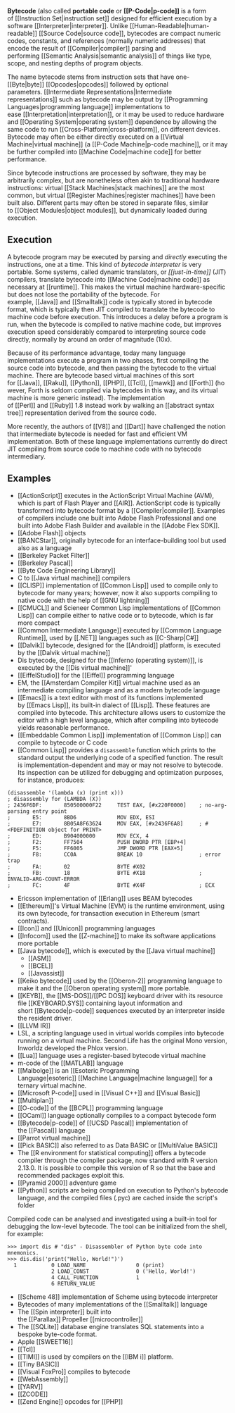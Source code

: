 **Bytecode** (also called **portable code** or **[[P-Code|p-code]]** is a form of [[Instruction Set|instruction set]] designed for efficient execution by a software [[Interpreter|interpreter]]. Unlike [[Human-Readable|human-readable]] [[Source Code|source code]], bytecodes are compact numeric codes, constants, and references (normally numeric addresses) that encode the result of [[Compiler|compiler]] parsing and performing [[Semantic Analysis|semantic analysis]] of things like type, scope, and nesting depths of program objects.

The name bytecode stems from instruction sets that have one-[[Byte|byte]] [[Opcodes|opcodes]] followed by optional parameters. [[Intermediate Representations|Intermediate representations]] such as bytecode may be output by [[Programming Languages|programming language]] implementations to ease [[Interpretation|interpretation]], or it may be used to reduce hardware and [[Operating System|operating system]] dependence by allowing the same code to run [[Cross-Platform|cross-platform]], on different devices. Bytecode may often be either directly executed on a [[Virtual Machine|virtual machine]] (a [[P-Code Machine|p-code machine]], or it may be further compiled into [[Machine Code|machine code]] for better performance.

Since bytecode instructions are processed by software, they may be arbitrarily complex, but are nonetheless often akin to traditional hardware instructions: virtual [[Stack Machines|stack machines]] are the most common, but virtual [[Register Machines|register machines]] have been built also. Different parts may often be stored in separate files, similar to [[Object Modules|object modules]], but dynamically loaded during execution.

## Execution

A bytecode program may be executed by parsing and _directly_ executing the instructions, one at a time. This kind of _bytecode interpreter_ is very portable. Some systems, called dynamic translators, or _[[just-in-time]]_ (JIT) compilers, translate bytecode into [[Machine Code|machine code]] as necessary at [[runtime]]. This makes the virtual machine hardware-specific but does not lose the portability of the bytecode. For example, [[Java]] and [[Smalltalk]] code is typically stored in bytecode format, which is typically then JIT compiled to translate the bytecode to machine code before execution. This introduces a delay before a program is run, when the bytecode is compiled to native machine code, but improves execution speed considerably compared to interpreting source code directly, normally by around an order of magnitude (10x).

Because of its performance advantage, today many language implementations execute a program in two phases, first compiling the source code into bytecode, and then passing the bytecode to the virtual machine. There are bytecode based virtual machines of this sort for [[Java]], [[Raku]], [[Python]], [[PHP]], [[Tcl]], [[mawk]] and [[Forth]] (however, Forth is seldom compiled via bytecodes in this way, and its virtual machine is more generic instead). The implementation of [[Perl]] and [[Ruby]] 1.8 instead work by walking an [[abstract syntax tree]] representation derived from the source code.

More recently, the authors of [[V8]] and [[Dart]] have challenged the notion that intermediate bytecode is needed for fast and efficient VM implementation. Both of these language implementations currently do direct JIT compiling from source code to machine code with no bytecode intermediary.

## Examples

- [[ActionScript]] executes in the ActionScript Virtual Machine (AVM), which is part of Flash Player and [[AIR]]. ActionScript code is typically transformed into bytecode format by a [[Compiler|compiler]]. Examples of compilers include one built into Adobe Flash Professional and one built into Adobe Flash Builder and available in the [[Adobe Flex SDK]].
- [[Adobe Flash]] objects
- [[BANCStar]], originally bytecode for an interface-building tool but used also as a language
- [[Berkeley Packet Filter]]
- [[Berkeley Pascal]]
- [[Byte Code Engineering Library]]
- C to [[Java virtual machine]] compilers
- [[CLISP]] implementation of [[Common Lisp]] used to compile only to bytecode for many years; however, now it also supports compiling to native code with the help of [[GNU lightning]]
- [[CMUCL]] and Scieneer Common Lisp implementations of [[Common Lisp]] can compile either to native code or to bytecode, which is far more compact
- [[Common Intermediate Language]] executed by [[Common Language Runtime]], used by [[.NET]] languages such as [[C-Sharp|C#]]
- [[Dalvik]] bytecode, designed for the [[Android]] platform, is executed by the [[Dalvik virtual machine]]
- Dis bytecode, designed for the [[Inferno (operating system)]], is executed by the [[Dis virtual machine]]'
- [[EiffelStudio]] for the [[Eiffel]] programming language
- EM, the [[Amsterdam Compiler Kit]] virtual machine used as an intermediate compiling language and as a modern bytecode language
- [[Emacs]] is a text editor with most of its functions implemented by [[Emacs Lisp]], its built-in dialect of [[Lisp]]. These features are compiled into bytecode. This architecture allows users to customize the editor with a high level language, which after compiling into bytecode yields reasonable performance.
- [[Embeddable Common Lisp]] implementation of [[Common Lisp]] can compile to bytecode or C code
- [[Common Lisp]] provides a `disassemble` function which prints to the standard output the underlying code of a specified function. The result is implementation-dependent and may or may not resolve to bytecode. Its inspection can be utilized for debugging and optimization purposes, for instance, produces:

```
(disassemble '(lambda (x) (print x)))
; disassembly for (LAMBDA (X))
; 2436F6DF:       850500000F22     TEST EAX, [#x220F0000]    ; no-arg-parsing entry point
;       E5:       8BD6             MOV EDX, ESI
;       E7:       8B05A8F63624     MOV EAX, [#x2436F6A8]     ; #<FDEFINITION object for PRINT>
;       ED:       B904000000       MOV ECX, 4
;       F2:       FF7504           PUSH DWORD PTR [EBP+4]
;       F5:       FF6005           JMP DWORD PTR [EAX+5]
;       F8:       CC0A             BREAK 10                  ; error trap
;       FA:       02               BYTE #X02
;       FB:       18               BYTE #X18                 ; INVALID-ARG-COUNT-ERROR
;       FC:       4F               BYTE #X4F                 ; ECX 
```

- Ericsson implementation of [[Erlang]] uses BEAM bytecodes
- [[Ethereum]]'s Virtual Machine (EVM) is the runtime environment, using its own bytecode, for transaction execution in Ethereum (smart contracts).
- [[Icon]] and [[Unicon]] programming languages
- [[Infocom]] used the [[Z-machine]] to make its software applications more portable
- [[Java bytecode]], which is executed by the [[Java virtual machine]]
    - [[ASM]]
    - [[BCEL]]
    - [[Javassist]]
- [[Keiko bytecode]] used by the [[Oberon-2]] programming language to make it and the [[Oberon operating system]] more portable.
- [[KEYB]], the [[MS-DOS]]/[[PC DOS]] keyboard driver with its resource file [[KEYBOARD.SYS]] containing layout information and short [[Bytecode|p-code]] sequences executed by an interpreter inside the resident driver.
- [[LLVM IR]]
- LSL, a scripting language used in virtual worlds compiles into bytecode running on a virtual machine. Second Life has the original Mono version, Inworldz developed the Phlox version.
- [[Lua]] language uses a register-based bytecode virtual machine
- m-code of the [[MATLAB]] language
- [[Malbolge]] is an [[Esoteric Programming Language|esoteric]] [[Machine Language|machine language]] for a ternary virtual machine.
- [[Microsoft P-code]] used in [[Visual C++]] and [[Visual Basic]]
- [[Multiplan]]
- [[O-code]] of the [[BCPL]] programming language
- [[OCaml]] language optionally compiles to a compact bytecode form
- [[Bytecode|p-code]] of [[UCSD Pascal]] implementation of the [[Pascal]] language
- [[Parrot virtual machine]]
- [[Pick BASIC]] also referred to as Data BASIC or [[MultiValue BASIC]]
- The [[R environment for statistical computing]] offers a bytecode compiler through the compiler package, now standard with R version 2.13.0. It is possible to compile this version of R so that the base and recommended packages exploit this.
- [[Pyramid 2000]] adventure game
- [[Python]] scripts are being compiled on execution to Python's bytecode language, and the compiled files (.pyc) are cached inside the script's folder

Compiled code can be analysed and investigated using a built-in tool for debugging the low-level bytecode. The tool can be initialized from the shell, for example:

```
>>> import dis # "dis" - Disassembler of Python byte code into mnemonics.
>>> dis.dis('print("Hello, World!")')
  1           0 LOAD_NAME                0 (print)
              2 LOAD_CONST               0 ('Hello, World!')
              4 CALL_FUNCTION            1
              6 RETURN_VALUE
```

- [[Scheme 48]] implementation of Scheme using bytecode interpreter
- Bytecodes of many implementations of the [[Smalltalk]] language
- The [[Spin interpreter]] built into the [[Parallax]] Propeller [[microcontroller]]
- The [[SQLite]] database engine translates SQL statements into a bespoke byte-code format.
- Apple [[SWEET16]]
- [[Tcl]]
- [[TIMI]] is used by compilers on the [[IBM i]] platform.
- [[Tiny BASIC]]
- [[Visual FoxPro]] compiles to bytecode
- [[WebAssembly]]
- [[YARV]]
- [[ZCODE]]
- [[Zend Engine]] opcodes for [[PHP]]